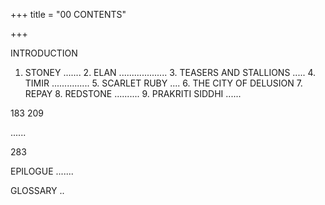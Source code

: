 +++
title = "00 CONTENTS"

+++

INTRODUCTION 

1. STONEY ....... 2. ELAN ................... 3. TEASERS AND STALLIONS ..... 4. TIMIR ............... 5. SCARLET RUBY .... 6. THE CITY OF DELUSION 7. REPAY 8. REDSTONE .......... 9. PRAKRITI SIDDHI ...... 

183 209 

...... 

283 

EPILOGUE ....... 

GLOSSARY .. 
